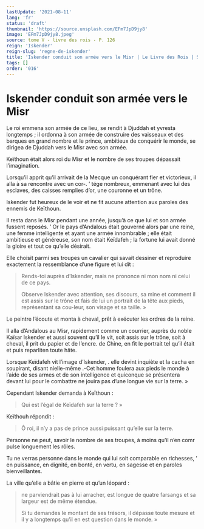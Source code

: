 ```yaml
---
lastUpdate: '2021-08-11'
lang: 'fr'
status: 'draft'
thumbnail: 'https://source.unsplash.com/EFm7JpD9jy8'
image: 'EFm7JpD9jy8.jpeg'
source: tome V - livre des rois - P. 126
reign: 'Iskender'
reign-slug: 'regne-de-iskender'
title: 'Iskender conduit son armée vers le Misr | Le Livre des Rois | Shâhnâmeh'
tags: []
order: '016'
---
```


<!-- LTeX: language=fr -->

# Iskender conduit son armée vers le Misr

Le roi emmena son armée de ce lieu, se rendit à Djuddah et yvresta longtemps ; il ordonna à son armée de construire des vaisseaux et des barques en grand nombre et le prince, ambitieux de conquérir le monde, se dirigea de Djuddah vers le Misr avec son armée.

Keïthoun était alors roi du Misr et le nombre de ses troupes dépassait l’imagination.

Lorsqu’il apprit qu’il arrivait de la Mecque un conquérant fier et victorieux, il alla à sa rencontre avec un cor-. ’ tége nombreux, emmenant avec lui des esclaves, des caisses remplies d’or, une couronne et un trône.

Iskender fut heureux de le voir et ne fit aucune attention aux paroles des ennemis de Keïthoun.

Il resta dans le Misr pendant une année, jusqu’à ce que lui et son armée fussent reposés. ’
Or le pays d’Andalous était gouverné alors par une reine, une femme intelligente et ayant une armée innombrable ; elle était ambitieuse et généreuse, son nom était Keïdafeh ; la fortune lui avait donné la gloire et tout ce qu’elle désirait.

Elle choisit parmi ses troupes un cavalier qui savait dessiner et reproduire exactement la ressemblance d’une figure et lui dit :

> Rends-toi auprès d’Iskender, mais ne prononce ni mon nom ni celui de ce pays.
>
> Observe Iskender avec attention, ses discours, sa mine et comment il est assis sur le trône et fais de lui un portrait de la tête aux pieds, représentant sa cou-leur, son visage et sa taille. »

Le peintre l’écoute et monta à cheval, prêt à exécuter les ordres de la reine.

Il alla d’Andalous au Misr, rapidement comme un courrier, auprès du noble Kaïsar Iskender et aussi souvent qu’il le vit, soit assis sur le trône, soit à cheval, il prit du papier et de l’encre. de Chine, en fit le portrait tel qu’il était et puis reparliten toute hâte.

Lorsque Keïdafeh vit l’image d’Iskender, . elle devint inquiète et la cacha en soupirant, disant nielle-même .-Cet homme foulera aux pieds le monde à l’aide de ses armes et de son intelligence et quiconque se présentera devant lui pour le combattre ne jouira pas d’une longue vie sur la terre. »

Cependant Iskender demanda à Keïthoun :

> Qui est l’égal de Keïdafeh sur la terre ? »

Keïthouh répondit :

> Ô roi, il n’y a pas de prince aussi puissant qu’elle sur la terre.

Personne ne peut, savoir le nombre de ses troupes, à moins qu’il n’en comr pulse longuement les rôles.

Tu ne verras personne dans le monde qui lui soit comparable en richesses, ’ en puissance, en dignité, en bonté, en vertu, en sagesse et en paroles bienveillantes.

La ville qu’elle a bâtie en pierre et qu’un léopard :

> ne parviendrait pas à lui arracher, est longue de quatre farsangs et sa largeur est de même étendue.
>
> Si tu demandes le montant de ses trésors, il dépasse toute mesure et il y a longtemps qu’il en est question dans le monde. »

